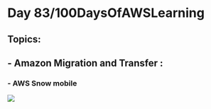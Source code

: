<h1> Day 83/100DaysOfAWSLearning </h1>
<h2> Topics: </h2>

 <h2>  - Amazon Migration and Transfer : </h2>


<h3> - AWS Snow mobile </h3>
                
    

<img src = "https://github.com/thetechgirlgita/100-days-of-aws-learning/blob/master/Images/Day82/82.jpg?raw=true">


